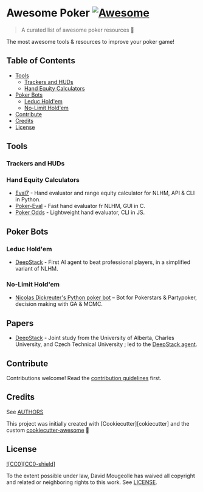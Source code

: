 # Awesome Poker [![Awesome][awesome-badge]][awesome-link]

> A curated list of awesome poker resources :tada:

The most awesome tools & resources to improve your poker game!

## Table of Contents

- [Tools](#tools)
  - [Trackers and HUDs](#trackers-and-huds)
  - [Hand Equity Calculators](#hand-equity-calculators)
- [Poker Bots](#poker-bots)
  - [Leduc Hold'em](#leduc-holdem)
  - [No-Limit Hold'em](#no-limit-holdem)
- [Contribute](#contribute)
- [Credits](#credits)
- [License](#license)

## Tools

### Trackers and HUDs

### Hand Equity Calculators

- [Eval7](https://github.com/julianandrews/pyeval7) - Hand evaluator and range equity calculator for NLHM, API & CLI in Python.
- [Poker-Eval](https://www.codeproject.com/Articles/12279/Fast-Texas-Holdem-Hand-Evaluation-and-Analysis) - Fast hand evaluator fr NLHM, GUI in C.
- [Poker Odds](https://github.com/CookPete/poker-odds) - Lightweight hand evaluator, CLI in JS.

## Poker Bots

### Leduc Hold'em

- [DeepStack](https://github.com/lifrordi/DeepStack-Leduc) - First AI agent to beat professional players, in a simplified variant of NLHM.

### No-Limit Hold'em

- [Nicolas Dickreuter's Python poker bot](https://github.com/dickreuter/Poker.git) – Bot for Pokerstars & Partypoker, decision making with GA & MCMC.

## Papers

- [DeepStack](https://www.deepstack.ai/s/DeepStack.pdf) - Joint study from the University of Alberta, Charles University, and Czech Technical University ; led to the [DeepStack agent](https://github.com/lifrordi/DeepStack-Leduc).

## Contribute

Contributions welcome! Read the [contribution guidelines](CONTRIBUTING.md) first.

## Credits

See [AUTHORS](AUTHORS.md)

This project was initially created with [Cookiecutter][cokiecutter] and the custom [cookiecutter-awesome][cookiecutter-awesome] :cookie:

## License

[![CC0][CC0-shield]][CC0-link]

To the extent possible under law, David Mougeolle has waived all copyright
and related or neighboring rights to this work. See [LICENSE](LICENSE).

[awesome-badge]: https://cdn.rawgit.com/sindresorhus/awesome/d7305f38d29fed78fa85652e3a63e154dd8e8829/media/badge.svg
[awesome-link]: https://github.com/sindresorhus/awesome
[CC0-badge]: http://mirrors.creativecommons.org/presskit/buttons/88x31/svg/cc-zero.svg
[CC0-link]: https://creativecommons.org/publicdomain/zero/1.0/
[cookiecutter]: https://github.com/audreyr/cookiecutter
[cookiecutter-awesome]: https://github.com/moodule/cookiecutter-git
